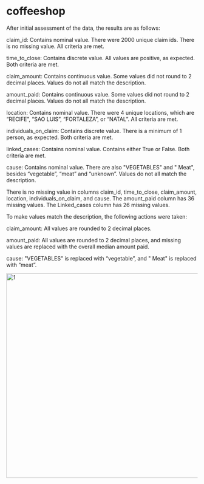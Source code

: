# coffeeshop
After initial assessment of the data, the results are as follows:

claim_id: Contains nominal value. There were 2000 unique claim ids. There is no missing value. All criteria are met.

time_to_close: Contains discrete value. All values are positive, as expected. Both criteria are met.

claim_amount: Contains continuous value. Some values did not round to 2 decimal places. Values do not all match the description.

amount_paid: Contains continuous value. Some values did not round to 2 decimal places. Values do not all match the description.

location: Contains nominal value. There were 4 unique locations, which are “RECIFE”, “SAO LUIS”, “FORTALEZA”, or “NATAL”. All criteria are met.

individuals_on_claim: Contains discrete value. There is a minimum of 1 person, as expected. Both criteria are met.

linked_cases: Contains nominal value. Contains either True or False. Both criteria are met.

cause: Contains nominal value. There are also "VEGETABLES" and " Meat", besides “vegetable”, “meat” and “unknown”. Values do not all match the description.

There is no missing value in columns claim_id, time_to_close, claim_amount, location, individuals_on_claim, and cause. The amount_paid column has 36 missing values. The Linked_cases column has 26 missing values.

To make values match the description, the following actions were taken:

claim_amount: All values are rounded to 2 decimal places.

amount_paid: All values are rounded to 2 decimal places, and missing values are replaced with the overall median amount paid.

cause: "VEGETABLES" is replaced with “vegetable”, and " Meat" is replaced with “meat”.

<img width="539" alt="1" src="https://user-images.githubusercontent.com/122923021/224200141-d76c964c-69ab-4e45-8f49-8d479db96946.png">
